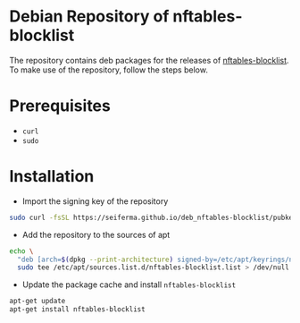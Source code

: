 # Debian Repository of nftables-blocklist

The repository contains deb packages for the releases of [nftables-blocklist](https://github.com/seiferma/deb_nftables-blocklist).
To make use of the repository, follow the steps below.

# Prerequisites
* `curl`
* `sudo`

# Installation
* Import the signing key of the repository
```sh
sudo curl -fsSL https://seiferma.github.io/deb_nftables-blocklist/pubkey.gpg -o /etc/apt/keyrings/nftables-blocklist.asc
```

* Add the repository to the sources of apt
```sh
echo \
  "deb [arch=$(dpkg --print-architecture) signed-by=/etc/apt/keyrings/nftables-blocklist.asc] https://seiferma.github.io/deb_nftables-blocklist all main" | \
  sudo tee /etc/apt/sources.list.d/nftables-blocklist.list > /dev/null
```

* Update the package cache and install `nftables-blocklist`
```sh
apt-get update
apt-get install nftables-blocklist
```